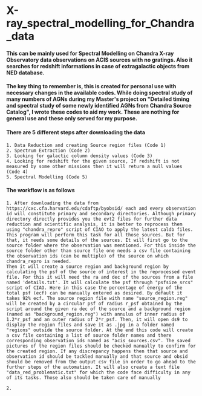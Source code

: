 # X-ray_spectral_modelling_for_Chandra_data

#### This can be mainly used for Spectral Modelling on Chandra X-ray Observatory data observations on ACIS sources with no gratings. Also it searches for redshift informations in case of extragalactic objects from NED database. 
#### The key thing to remember is, this is created for personal use with necessary changes in the available codes. While doing spectral study of many numbers of AGNs during my Master's project on "Detailed timing and spectral study of some newly identified AGNs from Chandra Source Catalog", I wrote these codes to aid my work. These are nothing for general use and these only served for my purpose.

#### There are 5 different steps after downloading the data
 	1. Data Reduction and creating Source region files (Code 1)
	2. Spectrum Extraction (Code 2)
	3. Looking for galactic column density values (Code 3)
	4. Looking for redshift for the given source, If redshift is not measured by some other missions then it will return a null values (Code 4)
	5. Spectral Modelling (Code 5)

#### The workflow is as follows
	1. After downloading the data from https://cxc.cfa.harvard.edu/cdaftp/byobsid/ each and every observation id will constitute primary and secondary directories. Although primary directory directly provides you the evt2 files for further data reduction and scientific analysis, it is better to reprocess them using "chandra_repro" script of CIAO to apply the latest caldb files. This program will perform this task for all those sources. But for that, it needs some details of the sources. It will first go to the source folder where the observation was mentioned. For this inside the source folder other than source file one needs a csv file containing the observation ids (can be multiple) of the source on which chandra_repro is needed.
	Then it will create a source region and background region by calculating the psf of the source of interest in the reprocessed event file. For this it will need the ra and dec of the sources from a file named 'details.txt'. It will calculate the psf through "psfsize_srcs" script of CIAO. Here in this case the percentage of energy of the total psf (ecf) can be manually entered as desired. By default it takes 92% ecf. The source region file with name "source_region.reg" will be created by a circular psf of radius r_psf obtained by the script around the given ra dec of the source and a background region (named as "background_region.reg") with annulus of inner radius of 1.2*r_psf and an outer radius of 2*r_psf. Then, it will open ds9 to display the region files and save it as .jpg in a folder named "regions" outside the source folder. At the end this code will create a csv file containing a list of source folder names and there corresponding observation ids named as "acis_sources.csv". The saved pictures of the region files should be checked manually to confirm for the created region. If any discrepancy happens then that source and observation id should be tackled manually and that source and obsid should be removed from the output csv file in order to go ahead to the further steps of the automation. It will also create a text file "data_red_problematic.txt" for which the code face difficulty in any of its tasks. Those also should be taken care of manually

	2.
